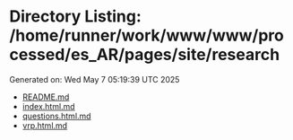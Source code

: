 # Directory Listing: /home/runner/work/www/www/processed/es_AR/pages/site/research
Generated on: Wed May  7 05:19:39 UTC 2025

- [README.md](README.md)
- [index.html.md](index.html.md)
- [questions.html.md](questions.html.md)
- [vrp.html.md](vrp.html.md)
